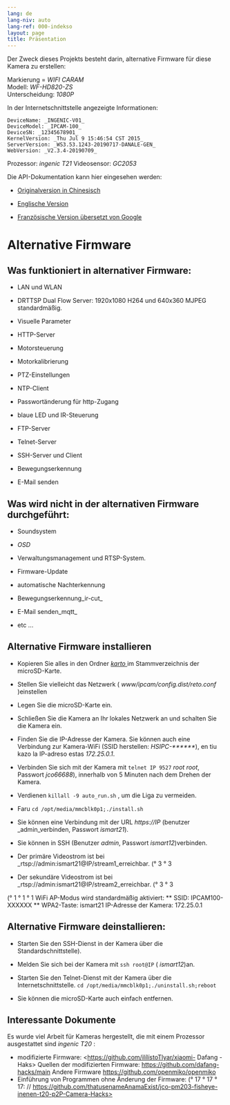 ```yaml
---
lang: de
lang-niv: auto
lang-ref: 000-indekso
layout: page
title: Präsentation
---
```


Der Zweck dieses Projekts besteht darin, alternative Firmware für diese Kamera zu erstellen:

Markierung = _WIFI CARAM_  
Modell: _WF-HD820-ZS_  
Unterscheidung: _1080P_

In der Internetschnittstelle angezeigte Informationen:
```
DeviceName: _INGENIC-V01_
DeviceModel: _IPCAM-100_
DeviceSN: _12345678901_
KernelVersion: _Thu Jul 9 15:46:54 CST 2015_
ServerVersion: _WS3.53.1243-20190717-DANALE-GEN_
WebVersion: _V2.3.4-20190709_
```

Prozessor: _ingenic T21_
Videosensor: _GC2053_

Die API-Dokumentation kann hier eingesehen werden:  
* [Originalversion in Chinesisch](../zh/includes.zh/html/)


* [Englische Version](../en/includes.en/html/)


* [Französische Version übersetzt von Google](../fr/includes.fr/html/)



# Alternative Firmware

## Was funktioniert in alternativer Firmware:

* LAN und WLAN


* DRTTSP Dual Flow Server: 1920x1080 H264 und 640x360 MJPEG standardmäßig.


* Visuelle Parameter


* HTTP-Server


* Motorsteuerung


* Motorkalibrierung


* PTZ-Einstellungen


* NTP-Client


* Passwortänderung für http-Zugang


* blaue LED und IR-Steuerung


* FTP-Server


* Telnet-Server


* SSH-Server und Client


* Bewegungserkennung


* E-Mail senden



## Was wird nicht in der alternativen Firmware durchgeführt:

* Soundsystem


* _OSD_


* Verwaltungsmanagement und RTSP-System.


* Firmware-Update


* automatische Nachterkennung


* Bewegungserkennung_ir-cut_


* E-Mail senden_mqtt_


* etc ...



## Alternative Firmware installieren

* Kopieren Sie alles in den Ordner [ _karto_ ](https://github.com/jmichault/ipcam-100/tree/master/karto) im Stammverzeichnis der microSD-Karte.


* Stellen Sie vielleicht das Netzwerk ( _www/ipcam/config.dist/reto.conf_ )einstellen


* Legen Sie die microSD-Karte ein.


* Schließen Sie die Kamera an Ihr lokales Netzwerk an und schalten Sie die Kamera ein.


* Finden Sie die IP-Adresse der Kamera. Sie können auch eine Verbindung zur Kamera-WiFi (SSID herstellen: _HSIPC-******_), en tiu kazo la IP-adreso estas _172.25.0.1_.


* Verbinden Sie sich mit der Kamera mit `telnet IP 9527`  _root_ _root_, Passwort _jco66688_), innerhalb von 5 Minuten nach dem Drehen der Kamera.


* Verdienen `killall -9 auto_run.sh` , um die Liga zu vermeiden.


* Faru `cd /opt/media/mmcblk0p1;./install.sh`


* Sie können eine Verbindung mit der URL _https://IP_ (benutzer _admin_verbinden, Passwort _ismart21_).


* Sie können in SSH (Benutzer _admin_, Passwort _ismart12_)verbinden.


* Der primäre Videostrom ist bei _rtsp://admin:ismart21@IP/stream1_erreichbar. (° 3 ° 3


* Der sekundäre Videostrom ist bei _rtsp://admin:ismart21@IP/stream2_erreichbar. (° 3 ° 3


(° 1 ° 1 ° 1 WiFi AP-Modus wird standardmäßig aktiviert:
** SSID: IPCAM100-XXXXXX
** WPA2-Taste: ismart21
IP-Adresse der Kamera: 172.25.0.1

## Alternative Firmware deinstallieren:

* Starten Sie den SSH-Dienst in der Kamera über die Standardschnittstelle).


* Melden Sie sich bei der Kamera mit `ssh root@IP` ( _ismart12_)an.


* Starten Sie den Telnet-Dienst mit der Kamera über die Internetschnittstelle. `cd /opt/media/mmcblk0p1;./uninstall.sh;reboot`



* Sie können die microSD-Karte auch einfach entfernen.



## Interessante Dokumente

Es wurde viel Arbeit für Kameras hergestellt, die mit einem Prozessor ausgestattet sind _ingenic T20_ :
* modifizierte Firmware: <https://github.com/ilílístoTlyar/xiaomi- Dafang -Haks>
Quellen der modifizierten Firmware: <https://github.com/dafang-hacks/main>
Andere Firmware <https://github.com/openmiko/openmiko>
* Einführung von Programmen ohne Änderung der Firmware: (° 17 ° 17 ° 17: // https://github.com/thatusenameAnamaExist/jco-pm203-fisheye-inenen-t20-p2P-Camera-Hacks>


